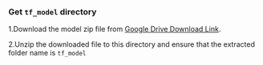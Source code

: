 ### Get `tf_model` directory

1.Download the model zip file from [Google Drive Download Link](https://drive.google.com/file/d/1Im1Q7_kpyNwnvyCRrei5xg99t03KtzVg).

2.Unzip the downloaded file to this directory and ensure that the extracted folder name is `tf_model`


